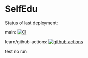 # SelfEdu

Status of last deployment: 

main: [![CI](https://github.com/Masimaka/SelfEdu/actions/workflows/CI.yml/badge.svg?branch=main)](https://github.com/Masimaka/SelfEdu/actions/workflows/CI.yml)

learn/github-actions: [![github-actions](https://github.com/Masimaka/SelfEdu/workflows/CI/badge.svg?branch=learn/github-actions)](https://github.com/Masimaka/SelfEdu/actions/workflows/CI.yml)

test no run
